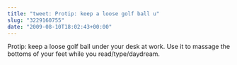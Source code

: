 ```yaml
---
title: "tweet: Protip: keep a loose golf ball u"
slug: "3229160755"
date: "2009-08-10T18:02:43+00:00"
---
```

Protip: keep a loose golf ball under your desk at work. Use it to massage the bottoms of your feet while you read/type/daydream.